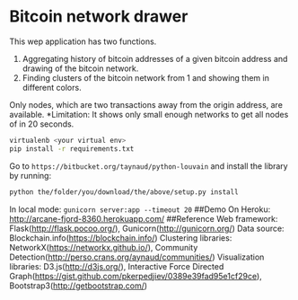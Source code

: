 # Bitcoin network drawer
This wep application has two functions.
1. Aggregating history of bitcoin addresses of a given bitcoin address and drawing of the bitcoin network.
2. Finding clusters of the bitcoin network from 1 and showing them in different colors.

Only nodes, which are two transactions away from the origin address, are available.
*Limitation: It shows only small enough networks to get all nodes of in 20 seconds.

```bash
virtualenb <your virtual env>
pip install -r requirements.txt
```
Go to `https://bitbucket.org/taynaud/python-louvain` and install the library by running:
```bash
python the/folder/you/download/the/above/setup.py install
```
In local mode: `gunicorn server:app --timeout 20`
##Demo
On Heroku: http://arcane-fjord-8360.herokuapp.com/
##Reference
Web framework: Flask(http://flask.pocoo.org/), Gunicorn(http://gunicorn.org/)
Data source: Blockchain.info(https://blockchain.info/)
Clustering libraries: NetworkX(https://networkx.github.io/), Community Detection(http://perso.crans.org/aynaud/communities/)
Visualization libraries: D3.js(http://d3js.org/), Interactive Force Directed Graph(https://gist.github.com/pkerpedjiev/0389e39fad95e1cf29ce), Bootstrap3(http://getbootstrap.com/)